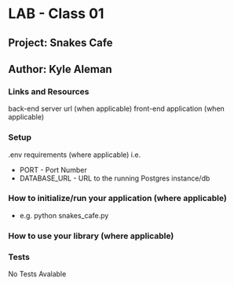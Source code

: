 # LAB - Class 01
## Project: Snakes Cafe
## Author: Kyle Aleman
### Links and Resources
back-end server url (when applicable)
front-end application (when applicable)
### Setup
.env requirements (where applicable)
i.e.

- PORT - Port Number
- DATABASE_URL - URL to the running Postgres instance/db
### How to initialize/run your application (where applicable)
- e.g. python snakes_cafe.py
### How to use your library (where applicable)
### Tests
No Tests Avalable